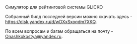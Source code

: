 Симулятор для рейтинговой системы GLICKO

Собранный билд последней версии можно скачать здесь - https://disk.yandex.ru/d/wDXxSxoqdm7XKQ.

По всем вопросам и багам обращаться на почту - Onashkokostya@yandex.ru.
